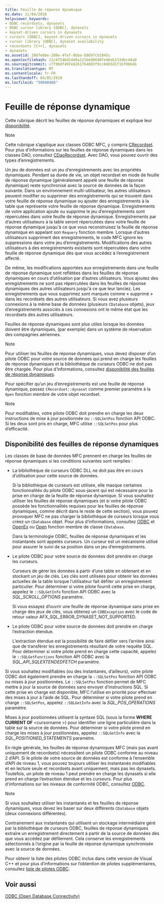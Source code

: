```yaml
---
title: Feuille de réponse dynamique
ms.date: 11/04/2016
helpviewer_keywords:
- ODBC recordsets, dynasets
- ODBC cursor library [ODBC], dynasets
- keyset-driven cursors in dynasets
- cursors [ODBC], keyset-driven cursors in dynasets
- cursor library [ODBC], dynaset availability
- recordsets [C++], dynasets
- dynasets
ms.assetid: 2867e6be-208e-4fe7-8bbe-b8697cb1045c
ms.openlocfilehash: 21c47546d14d9a121bdd0698fe96eb133dbc44a0
ms.sourcegitcommit: c7f90df497e6261764893f9cc04b5d1f1bf0b64b
ms.translationtype: MT
ms.contentlocale: fr-FR
ms.lasthandoff: 04/05/2019
ms.locfileid: "59040408"
---
```

# <a name="dynaset"></a>Feuille de réponse dynamique

Cette rubrique décrit les feuilles de réponse dynamiques et explique leur [disponibilité](#_core_availability_of_dynasets).

> [!NOTE]
>  Cette rubrique s’applique aux classes ODBC MFC, y compris [CRecordset](../../mfc/reference/crecordset-class.md). Pour plus d’informations sur les feuilles de réponse dynamiques dans les classes DAO, consultez [CDaoRecordset](../../mfc/reference/cdaorecordset-class.md). Avec DAO, vous pouvez ouvrir des types d’enregistrements.

Un jeu de données est un jeu d’enregistrements avec les propriétés dynamiques. Pendant sa durée de vie, un objet recordset en mode de feuille de réponse dynamique (généralement appelé une feuille de réponse dynamique) reste synchronisé avec la source de données de la façon suivante. Dans un environnement multi-utilisateur, les autres utilisateurs peuvent modifier ou supprimer des enregistrements qui se trouvent dans votre feuille de réponse dynamique ou ajouter des enregistrements à la table que représente votre feuille de réponse dynamique. Enregistrements de votre application ajoute ou supprime le jeu d’enregistrements sont répercutées dans votre feuille de réponse dynamique. Enregistrements par d’autres utilisateurs à la table seront répercutées dans votre feuille de réponse dynamique jusqu'à ce que vous reconstruisez la feuille de réponse dynamique en appelant son `Requery` fonction membre. Lorsque d’autres utilisateurs suppriment des enregistrements, le code MFC ignore les suppressions dans votre jeu d’enregistrements. Modifications des autres utilisateurs à des enregistrements existants sont répercutées dans votre feuille de réponse dynamique dès que vous accédez à l’enregistrement affecté.

De même, les modifications apportées aux enregistrements dans une feuille de réponse dynamique sont reflétées dans les feuilles de réponse dynamiques en cours d’utilisation par d’autres utilisateurs. Vous ajoutez des enregistrements ne sont pas répercutées dans les feuilles de réponse dynamiques des autres utilisateurs jusqu'à ce que leur lanciez. Les enregistrements que vous supprimez sont marqués comme « supprimé » dans les recordsets des autres utilisateurs. Si vous avez plusieurs connexions à la même base de données (plusieurs `CDatabase` objets), jeux d’enregistrements associés à ces connexions ont le même état que les recordsets des autres utilisateurs.

Feuilles de réponse dynamiques sont plus utiles lorsque les données doivent être dynamiques, (par exemple) dans un système de réservation des compagnies aériennes.

> [!NOTE]
> Pour utiliser les feuilles de réponse dynamiques, vous devez disposer d’un pilote ODBC pour votre source de données qui prend en charge les feuilles de réponse dynamiques et la bibliothèque de curseurs ODBC ne doit pas être chargée. Pour plus d’informations, consultez [disponibilité des feuilles de réponse dynamiques](#_core_availability_of_dynasets).

Pour spécifier qu’un jeu d’enregistrements est une feuille de réponse dynamique, passez `CRecordset::dynaset` comme premier paramètre à la `Open` fonction membre de votre objet recordset.

> [!NOTE]
> Pour modifiables, votre pilote ODBC doit prendre en charge les deux instructions de mise à jour positionnée ou `::SQLSetPos` fonction API ODBC. Si les deux sont pris en charge, MFC utilise `::SQLSetPos` pour plus d’efficacité.

##  <a name="_core_availability_of_dynasets"></a> Disponibilité des feuilles de réponse dynamiques

Les classes de base de données MFC prennent en charge les feuilles de réponse dynamiques si les conditions suivantes sont remplies :

- La bibliothèque de curseurs ODBC DLL ne doit pas être en cours d’utilisation pour cette source de données.

   Si la bibliothèque de curseurs est utilisée, elle masque certaines fonctionnalités du pilote ODBC sous-jacent qui est nécessaire pour la prise en charge de la feuille de réponse dynamique. Si vous souhaitez utiliser les feuilles de réponse dynamiques (et si votre pilote ODBC possède les fonctionnalités requises pour les feuilles de réponse dynamiques, comme décrit dans le reste de cette section), vous pouvez provoquer MFC ne pas charger la bibliothèque de curseurs lorsque vous créez un `CDatabase` objet. Pour plus d’informations, consultez [ODBC](../../data/odbc/odbc-basics.md) et [OpenEx](../../mfc/reference/cdatabase-class.md#openex) ou [Open](../../mfc/reference/cdatabase-class.md#open) fonction membre de classe `CDatabase`.

   Dans la terminologie ODBC, feuilles de réponse dynamiques et les instantanés sont appelés curseurs. Un curseur est un mécanisme utilisé pour assurer le suivi de sa position dans un jeu d’enregistrements.

- Le pilote ODBC pour votre source de données doit prendre en charge les curseurs.

   Curseurs de gérer les données à partir d’une table en obtenant et en stockant un jeu de clés. Les clés sont utilisées pour obtenir les données actuelles de la table lorsque l’utilisateur fait défiler un enregistrement particulier. Pour déterminer si votre pilote fournit cette prise en charge, appelez le `::SQLGetInfo` fonction API ODBC avec la *SQL_SCROLL_OPTIONS* paramètre.

   Si vous essayez d’ouvrir une feuille de réponse dynamique sans prise en charge des jeux de clés, vous obtenez un `CDBException` avec le code de retour valeur AFX_SQL_ERROR_DYNASET_NOT_SUPPORTED.

- Le pilote ODBC pour votre source de données doit prendre en charge l’extraction étendue.

   L’extraction étendue est la possibilité de faire défiler vers l’arrière ainsi que de transférer les enregistrements résultant de votre requête SQL. Pour déterminer si votre pilote prend en charge cette capacité, appelez le `::SQLGetFunctions` fonction API ODBC avec la *SQL_API_SQLEXTENDEDFETCH* paramètre.

Si vous souhaitez modifiables (ou des instantanés, d’ailleurs), votre pilote ODBC doit également prendre en charge la `::SQLSetPos` fonction API ODBC ou mises à jour positionnées. Le `::SQLSetPos` fonction permet de MFC mettre à jour la source de données sans envoyer d’instructions SQL. Si cette prise en charge est disponible, MFC l’utilise en priorité pour effectuer des mises à jour à l’aide de SQL. Pour déterminer si votre pilote prend en charge `::SQLSetPos`, appelez `::SQLGetInfo` avec la *SQL_POS_OPERATIONS* paramètre.

Mises à jour positionnées utilisent la syntaxe SQL (sous la forme **WHERE CURRENT OF** \<cursorname >) pour identifier une ligne particulière dans la table sur la source de données. Pour déterminer si votre pilote prend en charge les mises à jour positionnées, appelez `::SQLGetInfo` avec la *SQL_POSITIONED_STATEMENTS* paramètre.

En règle générale, les feuilles de réponse dynamiques MFC (mais pas avant uniquement de recordsets) nécessitent un pilote ODBC conforme au niveau 2 d’API. Si le pilote de votre source de données est conforme à l’ensemble d’API de niveau 1, vous pouvez toujours utiliser les instantanés modifiables et en lecture seule et recordsets avant uniquement, mais pas les dynasets. Toutefois, un pilote de niveau 1 peut prendre en charge les dynasets si elle prend en charge l’extraction étendue et les curseurs. Pour plus d’informations sur les niveaux de conformité ODBC, consultez [ODBC](../../data/odbc/odbc-basics.md).

> [!NOTE]
> Si vous souhaitez utiliser les instantanés et les feuilles de réponse dynamiques, vous devez les baser sur deux différents `CDatabase` objets (deux connexions différentes).

Contrairement aux instantanés qui utilisent un stockage intermédiaire géré par la bibliothèque de curseurs ODBC, feuilles de réponse dynamiques extraire un enregistrement directement à partir de la source de données dès que vous accédez par défilement. Cela conserve les enregistrements sélectionnés à l’origine par la feuille de réponse dynamique synchronisée avec la source de données.

Pour obtenir la liste des pilotes ODBC inclus dans cette version de Visual C++ et pour plus d’informations sur l’obtention de pilotes supplémentaires, consultez [liste de pilotes ODBC](../../data/odbc/odbc-driver-list.md).

## <a name="see-also"></a>Voir aussi

[ODBC (Open Database Connectivity)](../../data/odbc/open-database-connectivity-odbc.md)